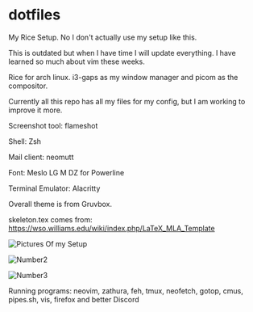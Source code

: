 # dotfiles
My Rice Setup. No I don't actually use my setup like this.

This is outdated but when I have time I will update everything. I have learned so much about vim these weeks.

Rice for arch linux. i3-gaps as my window manager and picom as the compositor.

Currently all this repo has all my files for my config, but I am working to improve it more.

Screenshot tool: flameshot

Shell: Zsh

Mail client: neomutt

Font: Meslo LG M DZ for Powerline

Terminal Emulator: Alacritty

Overall theme is from Gruvbox.

skeleton.tex comes from: https://wso.williams.edu/wiki/index.php/LaTeX_MLA_Template

![Pictures Of my Setup](https://imgur.com/Y8CwSkT.png)


![Number2](https://imgur.com/Y8CwSkT.png)

![Number3](https://imgur.com/VgUHRG0.png)

Running programs: neovim, zathura, feh, tmux, neofetch, gotop, cmus, pipes.sh, vis, firefox and better Discord

